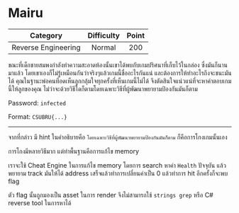 # Mairu

| Category | Difficulty | Point |
| :-: | :-: | :-: |
| Reverse Engineering | Normal | 200 |

ขณะที่เด็กชายสมพงกำลังทำความสะอาดห้องนั้นเขาได้พบกับเกมปริศนาที่เก็บไว้ในกล่อง ซึ่งมันก็นานมาแล้ว โดยเขาเองก็ไม่รู้เหมือนกันว่าจริงๆแล้วเกมนี้ชื่ออะไรกันแน่ และต้องการให้ทำอะไรถึงจะชนะมันได้ คุณในฐานะพ่อคนที่อดเห็นลูกกลุ้มใจทุกครั้งที่เห็นเกมนี้ไม่ได้ จึงตัดสินใจแน่วแน่ที่จะหาคำตอบเกมนี้ให้ลูกของคุณ ไม่ว่าจะด้วยวิธีใดก็ตามโดยเฉพาะวิธีที่ผู้พัฒนาพยายามป้องกันมันก็ตาม

Password: `infected`

Format: `CSUBRU{...}`

---

จากที่กล่าว มี hint ในคำอธิบายคือ `โดยเฉพาะวิธีที่ผู้พัฒนาพยายามป้องกันมันก็ตาม` ก็คือการโกงเกมนั้นเอง

การโกงมีหลายวิธีมาก แต่ท่าพื้นฐานคือการแก้ไข memory

เราจะใช้ Cheat Engine ในการแก้ไข memory โดยการ search หาค่า `Health` ปัจจุบัน แล้วพยายาม track มันให้ได้ address เสร็จแล้วทำการเปลี่ยนค่าเป็น 0 แล้วทำการ hit อีกครั้งก็จะพบ flag

ตัว flag นั้นถูกมองเป็น asset ในการ render จึงไม่สามารถใช้ `strings grep` หรือ C# reverse tool ในการหาได้
